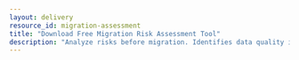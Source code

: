```yaml
---
layout: delivery
resource_id: migration-assessment
title: "Download Free Migration Risk Assessment Tool"
description: "Analyze risks before migration. Identifies data quality issues, custom module conflicts, and capacity bottlenecks."
---
```

